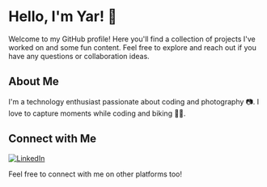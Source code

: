 <!-- Background image -->
<div style="background-image: url('https://raw.githubusercontent.com/yarmahmood/yarmahmood/main/background%20(2).jpg'); background-size: cover; height: 300px;">


# Hello, I'm Yar! 👋

Welcome to my GitHub profile! Here you'll find a collection of projects I've worked on and some fun content. Feel free to explore and reach out if you have any questions or collaboration ideas.

## About Me

I'm a technology enthusiast passionate about coding and photography 📷. I love to capture moments while coding and biking 🚴‍♂️.

## Connect with Me

[![LinkedIn](https://img.shields.io/badge/LinkedIn-YarMahmood-blue?style=flat-square&logo=linkedin)](https://www.linkedin.com/in/yarmahmood/)
  
Feel free to connect with me on other platforms too!
